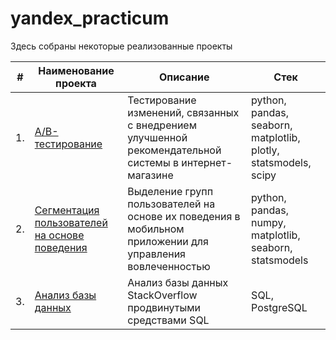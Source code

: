 # yandex_practicum

Здесь собраны некоторые реализованные проекты

| #    | Наименование проекта                | Описание                                                     | Стек                                                         |
| ---- | ------------------------------------------------------------ | ------------------------------------------------------------ | ------------------------------------------------------------ |
| 1.   | [A/B-тестирование](https://github.com/valerie13110/yandex_practicum/tree/main/AB_test) | Тестирование изменений, связанных с внедрением улучшенной рекомендательной системы в интернет-магазине | python, pandas, seaborn, matplotlib, plotly, statsmodels, scipy |
| 2.   | [Сегментация пользователей на основе поведения](https://github.com/valerie13110/yandex_practicum/tree/main/Segmentation) | Выделение групп пользователей на основе их поведения в мобильном приложении для управления вовлеченностью | python, pandas, numpy, matplotlib, seaborn, statsmodels       |
| 3.   | [Анализ базы данных](https://github.com/valerie13110/yandex_practicum/tree/main/StackOverflow) | Анализ базы данных StackOverflow продвинутыми средствами SQL             | SQL, PostgreSQL |
